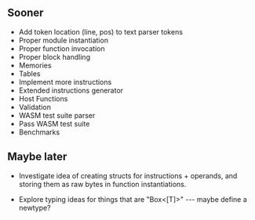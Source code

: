 ## Sooner

* Add token location (line, pos) to text parser tokens
* Proper module instantiation
* Proper function invocation
* Proper block handling
* Memories
* Tables
* Implement more instructions
* Extended instructions generator
* Host Functions
* Validation
* WASM test suite parser
* Pass WASM test suite
* Benchmarks

## Maybe later

* Investigate idea of creating structs for instructions + operands, and storing
  them as raw bytes in function instantiations.

* Explore typing ideas for things that are "Box<[T]>" --- maybe define a newtype?


